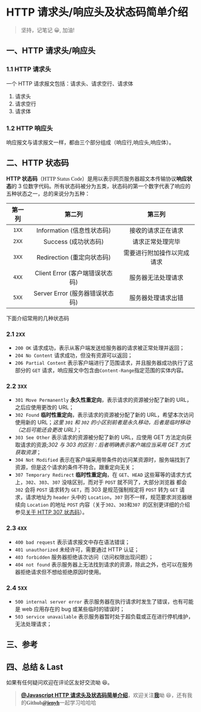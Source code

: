 <!-- @[目录](#一级标题) -->

# HTTP 请求头/响应头及状态码简单介绍

> 坚持，记笔记 😀, 加油!

## 一、HTTP 请求头/响应头

### 1.1 HTTP 请求头

一个 HTTP 请求报文包括：请求头、请求空行、请求体

1. 请求头
2. 请求空行
3. 请求体

### 1.2 HTTP 响应头

响应报文与请求报文一样，都由三个部分组成（响应行,响应头,响应体）。

## 二、HTTP 状态码

**HTTP 状态码**（<font face="Monaco">HTTP Status Code</font>）是用以表示网页服务器超文本传输协议**响应状态**的 3 位数字代码。所有状态码被分为五类，状态码的第一个数字代表了响应的五种状态之一，总的来说分为五种：

| 第一列 |             第二列              |           第三列           |
| :----: | :-----------------------------: | :------------------------: |
| `1XX`  |   Information (信息性状态码)    |     接收的请求正在请求     |
| `2XX`  |      Success (成功状态码)       |      请求正常处理完毕      |
| `3XX`  |   Redirection (重定向状态码)    | 需要进行附加操作以完成请求 |
| `4XX`  | Client Error (客户端错误状态码) |     服务器无法处理请求     |
| `5XX`  | Server Error (服务器错误状态码) |     服务器处理请求出错     |

下面介绍常用的几种状态码

### 2.1 `2XX`

- `200 OK` 请求成功，表示从客户端发送给服务器的请求被正常处理并返回；
- `204 No Content` 请求成功，但没有资源可以返回；
- `206 Partial Content` 表示客户端进行了范围请求，并且服务器成功执行了这部分的 `GET` 请求，响应报文中包含由`Content-Range`指定范围的实体内容。

### 2.2 `3XX`

- `301 Move Permanently` **永久性重定向**，表示请求的资源被分配了新的 URL，之后应使用更改的 URL；
- `302 Found` **临时性重定向**，表示请求的资源被分配了新的 URL，希望本次访问使用新的 URL；_这里 `301` 和 `302` 的小区别前者是永久移动，后者是临时移动（之后可能还会更改 URL）_；
- `303 See Other` 表示请求的资源被分配了新的 URL，应使用 GET 方法定向获取请求的资源;_302 与 303 的区别：后者明确表示客户端应当采用 GET 方式获取资源_；
- `304 Not Modified` 表示在客户端采用带条件的访问某资源时，服务端找到了资源，但是这个请求的条件不符合。跟重定向无关；
- `307 Temporary Redirect` **临时性重定向**，在 `GET`、`HEAD` 这些幂等的请求方式上，`302`、`303`、`307` 没啥区别，而对于 `POST` 就不同了，大部分浏览器 都会 `302` 会将 `POST` 请求转为 `GET`，而 303 是规范强制规定将 `POST` 转为 `GET` 请求，请求地址为 `header` 头中的 `Location`，`307` 则不一样，规范要求浏览器继续向 `Location` 的地址 `POST` 内容（关于`302`、`303`和`307 `的区别更详细的介绍参见[关于 HTTP 307 状态码](https://zhangzifan.com/http-307-code.html)）。

### 2.3 `4XX`

- `400 bad request` 表示请求报文中存在语法错误；
- `401 unauthorized` 未经许可，需要通过 HTTP 认证；
- `403 forbidden` 服务器拒绝该次访问（访问权限出现问题）；
- `404 not found` 表示服务器上无法找到请求的资源，除此之外，也可以在服务器拒绝请求但不想给拒绝原因时使用。

### 2.4 `5XX`

- `500 internal server error` 表示服务器在执行请求时发生了错误，也有可能是 web 应用存在的 bug 或某些临时的错误时；
- `503 service unavailable` 表示服务器暂时处于超负载或正在进行停机维护，无法处理请求；

## 三、参考

<!-- [常用的 HTTP 状态码（面试常被问……）](https://blog.csdn.net/beyond150/article/details/102128827) -->

## 四、总结 & Last

如果有任何疑问欢迎在评论区友好交流呦 😆。

> [**@Javascript HTTP 请求头及状态码简单介绍**](https://blog.csdn.net/qq_45265059)，欢迎关注[**我**](https://blog.csdn.net/qq_45265059)呦 😆，还有我的<font face="Hack">**Github**[**@ienyh**](https://github.com/ienyh)<font>一起学习哈哈哈 👨‍💻
